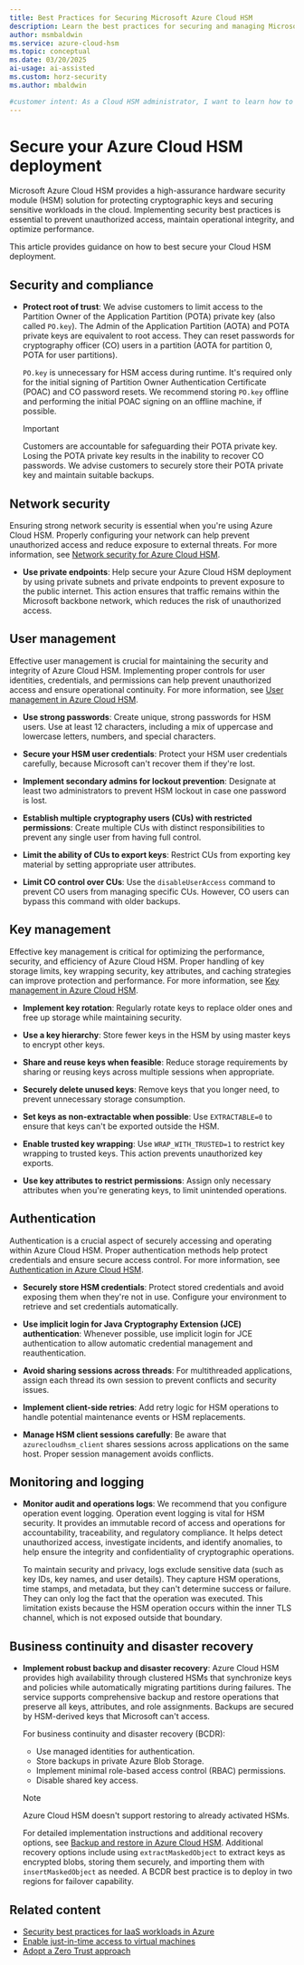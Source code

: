 ```yaml
---
title: Best Practices for Securing Microsoft Azure Cloud HSM
description: Learn the best practices for securing and managing Microsoft Azure Cloud HSM to help protect cryptographic keys and sensitive workloads.
author: msmbaldwin
ms.service: azure-cloud-hsm
ms.topic: conceptual
ms.date: 03/20/2025
ai-usage: ai-assisted
ms.custom: horz-security
ms.author: mbaldwin

#customer intent: As a Cloud HSM administrator, I want to learn how to secure and optimize my Cloud HSM deployment.
---
```


# Secure your Azure Cloud HSM deployment

Microsoft Azure Cloud HSM provides a high-assurance hardware security module (HSM) solution for protecting cryptographic keys and securing sensitive workloads in the cloud. Implementing security best practices is essential to prevent unauthorized access, maintain operational integrity, and optimize performance.

This article provides guidance on how to best secure your Cloud HSM deployment.

## Security and compliance  

- **Protect root of trust**: We advise customers to limit access to the Partition Owner of the Application Partition (POTA) private key (also called `PO.key`). The Admin of the Application Partition (AOTA) and POTA private keys are equivalent to root access. They can reset passwords for cryptography officer (CO) users in a partition (AOTA for partition 0, POTA for user partitions).

  `PO.key` is unnecessary for HSM access during runtime. It's required only for the initial signing of Partition Owner Authentication Certificate (POAC) and CO password resets. We recommend storing `PO.key` offline and performing the initial POAC signing on an offline machine, if possible.

  > [!IMPORTANT]
  > Customers are accountable for safeguarding their POTA private key. Losing the POTA private key results in the inability to recover CO passwords. We advise customers to securely store their POTA private key and maintain suitable backups.

## Network security  

Ensuring strong network security is essential when you're using Azure Cloud HSM. Properly configuring your network can help prevent unauthorized access and reduce exposure to external threats. For more information, see [Network security for Azure Cloud HSM](network-security.md).  

- **Use private endpoints**: Help secure your Azure Cloud HSM deployment by using private subnets and private endpoints to prevent exposure to the public internet. This action ensures that traffic remains within the Microsoft backbone network, which reduces the risk of unauthorized access.

## User management  

Effective user management is crucial for maintaining the security and integrity of Azure Cloud HSM. Implementing proper controls for user identities, credentials, and permissions can help prevent unauthorized access and ensure operational continuity. For more information, see [User management in Azure Cloud HSM](user-management.md).  

- **Use strong passwords**: Create unique, strong passwords for HSM users. Use at least 12 characters, including a mix of uppercase and lowercase letters, numbers, and special characters.

- **Secure your HSM user credentials**: Protect your HSM user credentials carefully, because Microsoft can't recover them if they're lost.

- **Implement secondary admins for lockout prevention**: Designate at least two administrators to prevent HSM lockout in case one password is lost.

- **Establish multiple cryptography users (CUs) with restricted permissions**: Create multiple CUs with distinct responsibilities to prevent any single user from having full control.

- **Limit the ability of CUs to export keys**: Restrict CUs from exporting key material by setting appropriate user attributes.

- **Limit CO control over CUs**: Use the `disableUserAccess` command to prevent CO users from managing specific CUs. However, CO users can bypass this command with older backups.

## Key management  

Effective key management is critical for optimizing the performance, security, and efficiency of Azure Cloud HSM. Proper handling of key storage limits, key wrapping security, key attributes, and caching strategies can improve protection and performance. For more information, see [Key management in Azure Cloud HSM](key-management.md).  

- **Implement key rotation**: Regularly rotate keys to replace older ones and free up storage while maintaining security.  

- **Use a key hierarchy**: Store fewer keys in the HSM by using master keys to encrypt other keys.  

- **Share and reuse keys when feasible**: Reduce storage requirements by sharing or reusing keys across multiple sessions when appropriate.  

- **Securely delete unused keys**: Remove keys that you longer need, to prevent unnecessary storage consumption.  

- **Set keys as non-extractable when possible**: Use `EXTRACTABLE=0` to ensure that keys can't be exported outside the HSM.  

- **Enable trusted key wrapping**: Use `WRAP_WITH_TRUSTED=1` to restrict key wrapping to trusted keys. This action prevents unauthorized key exports.  

- **Use key attributes to restrict permissions**: Assign only necessary attributes when you're generating keys, to limit unintended operations.  

## Authentication  

Authentication is a crucial aspect of securely accessing and operating within Azure Cloud HSM. Proper authentication methods help protect credentials and ensure secure access control. For more information, see [Authentication in Azure Cloud HSM](authentication.md).  

- **Securely store HSM credentials**: Protect stored credentials and avoid exposing them when they're not in use. Configure your environment to retrieve and set credentials automatically.  

- **Use implicit login for Java Cryptography Extension (JCE) authentication**: Whenever possible, use implicit login for JCE authentication to allow automatic credential management and reauthentication.  

- **Avoid sharing sessions across threads**: For multithreaded applications, assign each thread its own session to prevent conflicts and security issues.  

- **Implement client-side retries**: Add retry logic for HSM operations to handle potential maintenance events or HSM replacements.  

- **Manage HSM client sessions carefully**: Be aware that `azurecloudhsm_client` shares sessions across applications on the same host. Proper session management avoids conflicts.  

## Monitoring and logging

- **Monitor audit and operations logs**: We recommend that you configure operation event logging. Operation event logging is vital for HSM security. It provides an immutable record of access and operations for accountability, traceability, and regulatory compliance. It helps detect unauthorized access, investigate incidents, and identify anomalies, to help ensure the integrity and confidentiality of cryptographic operations.  

  To maintain security and privacy, logs exclude sensitive data (such as key IDs, key names, and user details). They capture HSM operations, time stamps, and metadata, but they can't determine success or failure. They can only log the fact that the operation was executed. This limitation exists because the HSM operation occurs within the inner TLS channel, which is not exposed outside that boundary.  

## Business continuity and disaster recovery

- **Implement robust backup and disaster recovery**: Azure Cloud HSM provides high availability through clustered HSMs that synchronize keys and policies while automatically migrating partitions during failures. The service supports comprehensive backup and restore operations that preserve all keys, attributes, and role assignments. Backups are secured by HSM-derived keys that Microsoft can't access.

  For business continuity and disaster recovery (BCDR):

  - Use managed identities for authentication.
  - Store backups in private Azure Blob Storage.
  - Implement minimal role-based access control (RBAC) permissions.
  - Disable shared key access.

  > [!NOTE]
  > Azure Cloud HSM doesn't support restoring to already activated HSMs.

  For detailed implementation instructions and additional recovery options, see [Backup and restore in Azure Cloud HSM](backup-restore.md). Additional recovery options include using `extractMaskedObject` to extract keys as encrypted blobs, storing them securely, and importing them with `insertMaskedObject` as needed. A BCDR best practice is to deploy in two regions for failover capability.

## Related content

- [Security best practices for IaaS workloads in Azure](/azure/security/fundamentals/iaas)
- [Enable just-in-time access to virtual machines](/azure/defender-for-cloud/just-in-time-access-usage)
- [Adopt a Zero Trust approach](/azure/security/fundamentals/network-best-practices#adopt-a-zero-trust-approach)
